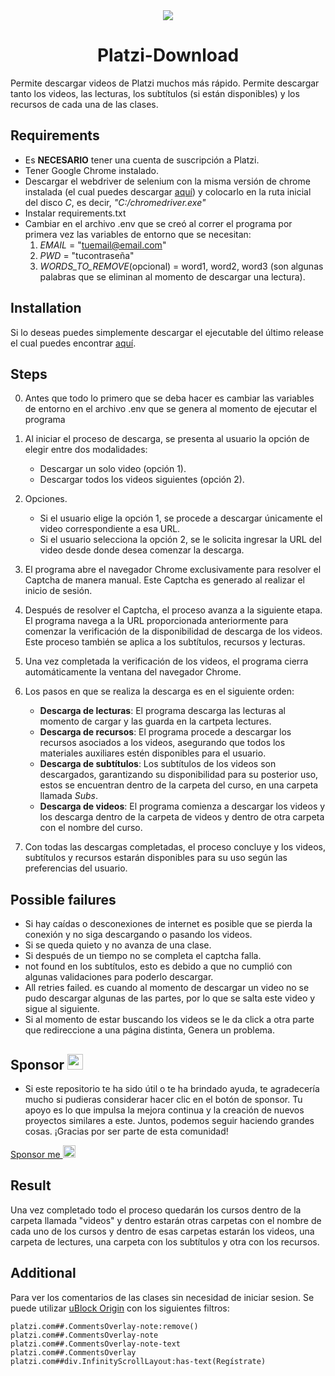 <div align="center">
  <img src ="https://github.com/OscarDogar/Platzi-Download/assets/60854050/4bb524da-88d1-4861-8c7f-8921b1c11c10"/>
  <h1>Platzi-Download</h1>
</div>

Permite descargar videos de Platzi muchos más rápido. Permite descargar tanto los videos, las lecturas, los subtítulos (si están disponibles) y los recursos de cada una de las clases. 

## Requirements 
- Es **NECESARIO** tener una cuenta de suscripción a Platzi.
- Tener Google Chrome instalado.
- Descargar el webdriver de selenium con la misma versión de chrome instalada (el cual puedes descargar [aquí](https://chromedriver.chromium.org/downloads)) y colocarlo en la ruta inicial del disco *C*, es decir, *"C:/chromedriver.exe"*
- Instalar requirements.txt
- Cambiar en el archivo .env que se creó al correr el programa por primera vez las variables de entorno que se necesitan:
  1. *EMAIL* = "tuemail@email.com"
  2. *PWD* = "tucontraseña"
  3. *WORDS_TO_REMOVE*(opcional) = word1, word2, word3 (son algunas palabras que se eliminan al momento de descargar una lectura).
 
## Installation

Si lo deseas puedes simplemente descargar el ejecutable del último release el cual puedes encontrar [aquí](https://github.com/OscarDogar/Platzi-Download/releases). 

## Steps

0. Antes que todo lo primero que se deba hacer es cambiar las variables de entorno en el archivo .env que se genera al momento de ejecutar el programa

1. Al iniciar el proceso de descarga, se presenta al usuario la opción de elegir entre dos modalidades: 
   - Descargar un solo video (opción 1).
   - Descargar todos los videos siguientes (opción 2).

2. Opciones.
   - Si el usuario elige la opción 1, se procede a descargar únicamente el video correspondiente a esa URL.
   - Si el usuario selecciona la opción 2, se le solicita ingresar la URL del video desde donde desea comenzar la descarga.

3. El programa abre el navegador Chrome exclusivamente para resolver el Captcha de manera manual. Este Captcha es generado al realizar el inicio de sesión.

4. Después de resolver el Captcha, el proceso avanza a la siguiente etapa. El programa navega a la URL proporcionada anteriormente para comenzar la verificación de la disponibilidad de descarga de los videos. Este proceso también se aplica a los subtítulos, recursos y lecturas.

5. Una vez completada la verificación de los videos, el programa cierra automáticamente la ventana del navegador Chrome.

6. Los pasos en que se realiza la descarga es en el siguiente orden:
   - **Descarga de lecturas**: El programa descarga las lecturas al momento de cargar y las guarda en la cartpeta lectures.
   - **Descarga de recursos**: El programa procede a descargar los recursos asociados a los videos, asegurando que todos los materiales auxiliares estén disponibles para el usuario.
   - **Descarga de subtítulos**: Los subtítulos de los videos son descargados, garantizando su disponibilidad para su posterior uso, estos se encuentran dentro de la carpeta del curso, en una carpeta llamada *Subs*.
   - **Descarga de videos**: El programa comienza a descargar los videos y los descarga dentro de la carpeta de videos y dentro de otra carpeta con el nombre del curso.

7. Con todas las descargas completadas, el proceso concluye y los videos, subtítulos y recursos estarán disponibles para su uso según las preferencias del usuario.

## Possible failures

* Si hay caídas o desconexiones de internet es posible que se pierda la conexión y no siga descargando o pasando los videos.
* Si se queda quieto y no avanza de una clase.
* Si después de un tiempo no se completa el captcha falla.
* not found en los subtítulos, esto es debido a que no cumplió con algunas validaciones para poderlo descargar.
* All retries failed. es cuando al momento de descargar un video no se pudo descargar algunas de las partes, por lo que se salta este video y sigue al siguiente.
* Si al momento de estar buscando los videos se le da click a otra parte que redireccione a una página distinta, Genera un problema.

## Sponsor [<img src="https://github-production-user-asset-6210df.s3.amazonaws.com/60854050/263421335-c7468ed6-7853-42c6-9de9-05be51da1ca2.png" width="25"/>](https://github.com/sponsors/OscarDogar)

- Si este repositorio te ha sido útil o te ha brindado ayuda, te agradecería mucho si pudieras considerar hacer clic en el botón de sponsor. Tu apoyo es lo que impulsa la mejora continua y la creación de nuevos proyectos similares a este. Juntos, podemos seguir haciendo grandes cosas. ¡Gracias por ser parte de esta comunidad!

[Sponsor me <img src="https://github-production-user-asset-6210df.s3.amazonaws.com/60854050/263421335-c7468ed6-7853-42c6-9de9-05be51da1ca2.png" width="20"/>](https://github.com/sponsors/OscarDogar)

## Result

Una vez completado todo el proceso quedarán los cursos dentro de la carpeta llamada "videos" y dentro estarán otras carpetas 
con el nombre de cada uno de los cursos y dentro de esas carpetas estarán los videos, una carpeta de lectures, una carpeta con los subtítulos y otra con los recursos.

## Additional

Para ver los comentarios de las clases sin necesidad de iniciar sesion. Se puede utilizar [uBlock Origin](https://github.com/gorhill/uBlock) con los siguientes filtros:
```
platzi.com##.CommentsOverlay-note:remove()
platzi.com##.CommentsOverlay-note
platzi.com##.CommentsOverlay-note-text
platzi.com##.CommentsOverlay
platzi.com##div.InfinityScrollLayout:has-text(Regístrate)
```




